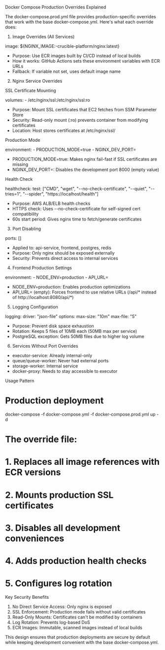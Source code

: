Docker Compose Production Overrides Explained

  The docker-compose.prod.yml file provides production-specific
  overrides that work with the base docker-compose.yml. Here's what
  each override does:

  1. Image Overrides (All Services)

  image: ${NGINX_IMAGE:-crucible-platform/nginx:latest}
  - Purpose: Use ECR images built by CI/CD instead of local builds
  - How it works: GitHub Actions sets these environment variables
  with ECR URLs
  - Fallback: If variable not set, uses default image name

  2. Nginx Service Overrides

  SSL Certificate Mounting

  volumes:
    - /etc/nginx/ssl:/etc/nginx/ssl:ro
  - Purpose: Mount SSL certificates that EC2 fetches from SSM
  Parameter Store
  - Security: Read-only mount (:ro) prevents container from
  modifying certificates
  - Location: Host stores certificates at /etc/nginx/ssl/

  Production Mode

  environment:
    - PRODUCTION_MODE=true
    - NGINX_DEV_PORT=
  - PRODUCTION_MODE=true: Makes nginx fail-fast if SSL certificates
  are missing
  - NGINX_DEV_PORT=: Disables the development port 8000 (empty
  value)

  Health Check

  healthcheck:
    test: ["CMD", "wget", "--no-check-certificate", "--quiet",
  "--tries=1", "--spider", "https://localhost/health"]
  - Purpose: AWS ALB/ELB health checks
  - HTTPS check: Uses --no-check-certificate for self-signed cert
  compatibility
  - 60s start period: Gives nginx time to fetch/generate
  certificates

  3. Port Disabling

  ports: []
  - Applied to: api-service, frontend, postgres, redis
  - Purpose: Only nginx should be exposed externally
  - Security: Prevents direct access to internal services

  4. Frontend Production Settings

  environment:
    - NODE_ENV=production
    - API_URL=
  - NODE_ENV=production: Enables production optimizations
  - API_URL= (empty): Forces frontend to use relative URLs (/api/*
  instead of http://localhost:8080/api/*)

  5. Logging Configuration

  logging:
    driver: "json-file"
    options:
      max-size: "10m"
      max-file: "5"
  - Purpose: Prevent disk space exhaustion
  - Rotation: Keeps 5 files of 10MB each (50MB max per service)
  - PostgreSQL exception: Gets 50MB files due to higher log volume

  6. Services Without Port Overrides

  - executor-service: Already internal-only
  - queue/queue-worker: Never had external ports
  - storage-worker: Internal service
  - docker-proxy: Needs to stay accessible to executor

  Usage Pattern

  # Production deployment
  docker-compose -f docker-compose.yml -f docker-compose.prod.yml up
   -d

  # The override file:
  # 1. Replaces all image references with ECR versions
  # 2. Mounts production SSL certificates
  # 3. Disables all development conveniences
  # 4. Adds production health checks
  # 5. Configures log rotation

  Key Security Benefits

  1. No Direct Service Access: Only nginx is exposed
  2. SSL Enforcement: Production mode fails without valid
  certificates
  3. Read-Only Mounts: Certificates can't be modified by containers
  4. Log Rotation: Prevents log-based DoS
  5. ECR Images: Immutable, scanned images instead of local builds

  This design ensures that production deployments are secure by
  default while keeping development convenient with the base
  docker-compose.yml.